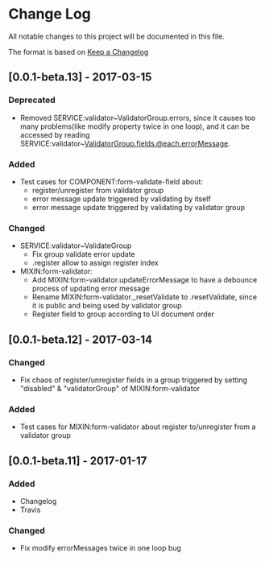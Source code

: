 # Change Log
All notable changes to this project will be documented in this file.

The format is based on [Keep a Changelog](http://keepachangelog.com/)

## [0.0.1-beta.13] - 2017-03-15
### Deprecated
- Removed SERVICE:validator~ValidatorGroup.errors, since it causes too many problems(like modify property twice in one loop), and it can be accessed by reading SERVICE:validator~ValidatorGroup.fields.@each.errorMessage.

### Added
- Test cases for COMPONENT:form-validate-field about:
  - register/unregister from validator group
  - error message update triggered by validating by itself
  - error message update triggered by validating by validator group

### Changed
- SERVICE:validator~ValidateGroup
  + Fix group validate error update
  + .register allow to assign register index
- MIXIN:form-validator:
  + Add MIXIN:form-validator.updateErrorMessage to have a debounce process of updating error message
  + Rename MIXIN:form-validator._resetValidate to .resetValidate, since it is public and being used by validator group
  + Register field to group according to UI document order

## [0.0.1-beta.12] - 2017-03-14
### Changed
- Fix chaos of register/unregister fields in a group triggered by setting "disabled" & "validatorGroup" of MIXIN:form-validator

### Added
- Test cases for MIXIN:form-validator about register to/unregister from a validator group

## [0.0.1-beta.11] - 2017-01-17
### Added
- Changelog
- Travis

### Changed
- Fix modify errorMessages twice in one loop bug

